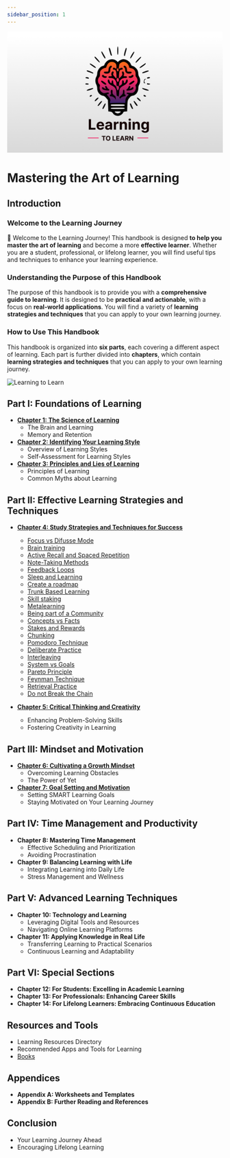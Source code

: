 ```yaml
---
sidebar_position: 1
---
```


![Learning to Learn](/img/social-card.png)

# Mastering the Art of Learning

## Introduction

### Welcome to the Learning Journey

👋 Welcome to the Learning Journey! This handbook is designed **to help you master the art of learning** and become a more **effective learner**. Whether you are a student, professional, or lifelong learner, you will find useful tips and techniques to enhance your learning experience.

### Understanding the Purpose of this Handbook

The purpose of this handbook is to provide you with a **comprehensive guide to learning**. It is designed to be **practical and actionable**, with a focus on **real-world applications**. You will find a variety of **learning strategies and techniques** that you can apply to your own learning journey.

### How to Use This Handbook

This handbook is organized into **six parts**, each covering a different aspect of learning. Each part is further divided into **chapters**, which contain **learning strategies and techniques** that you can apply to your own learning journey.

![Learning to Learn](/img/overview-mindmap-collapsed.png)

## Part I: Foundations of Learning

- [**Chapter 1: The Science of Learning**](/foundations-of-learning/the-science-of-learning)
  - The Brain and Learning
  - Memory and Retention
- [**Chapter 2: Identifying Your Learning Style**](/foundations-of-learning/identifying-your-learning-style)
  - Overview of Learning Styles
  - Self-Assessment for Learning Styles
- [**Chapter 3: Principles and Lies of Learning**](/foundations-of-learning/principles-and-lies/)
  - Principles of Learning
  - Common Myths about Learning

## Part II: Effective Learning Strategies and Techniques

- [**Chapter 4: Study Strategies and Techniques for Success**](/effective-learning-strategies-and-techniques/strategies-and-techniques-for-success/)

  - [Focus vs Difusse Mode](/effective-learning-strategies-and-techniques/focus-vs-diffuse-mode/)
  - [Brain training](/effective-learning-strategies-and-techniques/brain-training/)
  - [Active Recall and Spaced Repetition](/effective-learning-strategies-and-techniques/active-recall-spaced-repetition/)
  - [Note-Taking Methods](/effective-learning-strategies-and-techniques/note-taking-methods/)
  - [Feedback Loops](/effective-learning-strategies-and-techniques/feedback-loops/)
  - [Sleep and Learning](/effective-learning-strategies-and-techniques/sleep-and-learning/)
  - [Create a roadmap](/effective-learning-strategies-and-techniques/create-a-roadmap/)
  - [Trunk Based Learning](/effective-learning-strategies-and-techniques/trunk-based-learning/)
  - [Skill staking](/effective-learning-strategies-and-techniques/skill-staking/)
  - [Metalearning](/effective-learning-strategies-and-techniques/metalearning/)
  - [Being part of a Community](/effective-learning-strategies-and-techniques/being-part-of-a-community/)
  - [Concepts vs Facts](/effective-learning-strategies-and-techniques/concepts-vs-facts/)
  - [Stakes and Rewards](/effective-learning-strategies-and-techniques/stakes-and-rewards/)
  - [Chunking](/effective-learning-strategies-and-techniques/chunking/)
  - [Pomodoro Technique](/effective-learning-strategies-and-techniques/pomodoro-technique/)
  - [Deliberate Practice](/effective-learning-strategies-and-techniques/deliberate-practice/)
  - [Interleaving](/effective-learning-strategies-and-techniques/interleaving/)
  - [System vs Goals](/effective-learning-strategies-and-techniques/system-vs-goals/)
  - [Pareto Principle](/effective-learning-strategies-and-techniques/pareto-principle/)
  - [Feynman Technique](/effective-learning-strategies-and-techniques/feynman-technique/)
  - [Retrieval Practice](/effective-learning-strategies-and-techniques/retrieval-practice/)
  - [Do not Break the Chain](/effective-learning-strategies-and-techniques/do-not-break-the-chain/)

- [**Chapter 5: Critical Thinking and Creativity**](/effective-learning-strategies-and-techniques/critical-thinking-and-creativity)
  - Enhancing Problem-Solving Skills
  - Fostering Creativity in Learning

## Part III: Mindset and Motivation

- [**Chapter 6: Cultivating a Growth Mindset**](/mindset-and-motivation/cultivating-a-growth-mindset)
  - Overcoming Learning Obstacles
  - The Power of Yet
- [**Chapter 7: Goal Setting and Motivation**](/mindset-and-motivation/goal-setting-and-motivation)
  - Setting SMART Learning Goals
  - Staying Motivated on Your Learning Journey

## Part IV: Time Management and Productivity

- **Chapter 8: Mastering Time Management**
  - Effective Scheduling and Prioritization
  - Avoiding Procrastination
- **Chapter 9: Balancing Learning with Life**
  - Integrating Learning into Daily Life
  - Stress Management and Wellness

## Part V: Advanced Learning Techniques

- **Chapter 10: Technology and Learning**
  - Leveraging Digital Tools and Resources
  - Navigating Online Learning Platforms
- **Chapter 11: Applying Knowledge in Real Life**
  - Transferring Learning to Practical Scenarios
  - Continuous Learning and Adaptability

## Part VI: Special Sections

- **Chapter 12: For Students: Excelling in Academic Learning**
- **Chapter 13: For Professionals: Enhancing Career Skills**
- **Chapter 14: For Lifelong Learners: Embracing Continuous Education**

## Resources and Tools

- Learning Resources Directory
- Recommended Apps and Tools for Learning
- [Books](/books)

## Appendices

- **Appendix A: Worksheets and Templates**
- **Appendix B: Further Reading and References**

## Conclusion

- Your Learning Journey Ahead
- Encouraging Lifelong Learning
